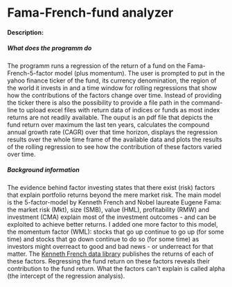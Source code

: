 # Fama-French-fund analyzer
#### Description:


##### What does the programm do
The programm runs a regression of the return of a fund on the Fama-French-5-factor model (plus momentum). The user is prompted to put in the yahoo finance ticker of the fund, its currency denomination, the region of the world it invests in and a time window for rolling regressions that show how the contributions of the factors change over time. Instead of providing the ticker there is also the possibility to provide a file path in the command-line to upload excel files with return data of indices or funds as most index returns are not readily available. The ouput is an pdf file that depicts the fund return over maximum the last ten years, calculates the compound annual growth rate (CAGR) over that time horizon, displays the regression results over the whole time frame of the available data and plots the results of the rolling regression to see how the contribution of these factors varied over time.

##### Background information
The evidence behind factor investing states that there exist (risk) factors that explain portfolio returns beyond the mere market risk. The main model is the 5-factor-model by Kenneth French and Nobel laureate Eugene Fama: the market risk (Mkt),  size (SMB), value (HML), profitability (RMW) and investment (CMA) explain most of the investment outcomes - and can be exploited to achieve better returns. I added one more factor to this model, the momentum factor (WML): stocks that go up continue to go up (for some time) and stocks that go down continue to do so (for some time) as investors might overreact to good and bad news - or underreact for that matter. The [Kenneth French data library](https://mba.tuck.dartmouth.edu/pages/faculty/ken.french/data_library.html) publishes the returns of each of these factors. Regressing the fund return on these factors reveals their contribution to the fund return. What the factors can't explain is called alpha (the intercept of the regression analysis).
